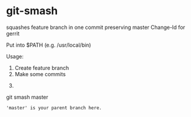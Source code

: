 git-smash
=========

squashes feature branch in one commit preserving master Change-Id for gerrit

Put into $PATH (e.g. /usr/local/bin)

Usage:

1. Create feature branch
2. Make some commits
3. ```
git smash master
```
'master' is your parent branch here.

